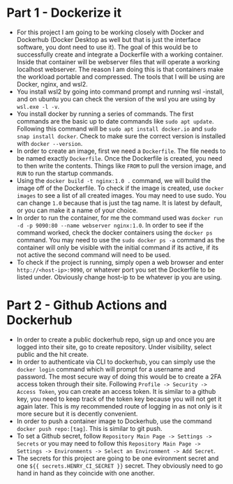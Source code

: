 # Part 1 - Dockerize it

- For this project I am going to be working closely with Docker and Dockerhub (Docker Desktop as well but that is just the interface software, you dont need to use it). The goal of this would be to successfully create and integrate a Dockerfile with a working container. Inside that container will be webserver files that will operate a working localhost webserver. The reason I am doing this is that containers make the workload portable and compressed. The tools that I will be using are Docker, nginx, and wsl2.
- You install wsl2 by going into command prompt and running wsl -install, and on ubuntu you can check the version of the wsl you are using by `wsl.exe -l -v`.
- You install docker by running a series of commands. The first commands are the basic up to date commands like `sudo apt update`. Following this command will be `sudo apt install docker.io` and `sudo snap install docker`. Check to make sure the correct version is installed with `docker --version`.
- In order to create an image, first we need a `Dockerfile`. The file needs to be named exactly `Dockerfile`. Once the Dockerfile is created, you need to then write the contents. Things like `FROM` to pull the version image, and `RUN` to run the startup commands.
- Using the `docker build -t nginx:1.0 .` command, we will build the image off of the Dockerfile. To check if the image is created, use `docker images` to see a list of all created images. You may need to use sudo. You can change `1.0` because that is just the tag name. It is latest by default, or you can make it a name of your choice.
- In order to run the container, for me the command used was `docker run -d -p 9090:80 --name webserver nginx:1.0`. In order to see if the command worked, check the docker containers using the `docker ps` command. You may need to use the `sudo docker ps -a` command as the container will only be visible with the initial command if its active, if its not active the second command will need to be used.
- To check if the project is running, simply open a web browser and enter `http://<host-ip>:9090`, or whatever port you set the Dockerfile to be listed under. Obviously change host-ip to be whatever ip you are using.

# Part 2 - Github Actions and Dockerhub

- In order to create a public dockerhub repo, sign up and once you are logged into their site, go to create repository. Under visibility, select public and the hit create.
- In order to authenticate via CLI to dockerhub, you can simply use the `docker login` command which will prompt for a username and password. The most secure way of doing this would be to create a 2FA access token through their site. Following `Profile -> Security -> Access Token`, you can create an access token. It is similar to a github key, you need to keep track of the token key because you will not get it again later. This is my recommended route of logging in as not only is it more secure but it is decently convenient.
- In order to push a container image to Dockerhub, use the command `docker push repo:[tag]`. This is similar to git push.
- To set a Github secret, follow `Repository Main Page -> Settings -> Secrets` or you may need to follow this `Repository Main Page -> Settings -> Environments -> Select an Environment -> Add Secret`.
- The secrets for this project are going to be one evironment secret and one `${{ secrets.HENRY_CI_SECRET }}` secret. They obviously need to go hand in hand as they coincide with one another.
